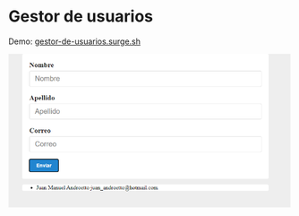 # Gestor de usuarios

Demo: [gestor-de-usuarios.surge.sh](https://gestor-de-usuarios.surge.sh)

![screenshot](./screenshot.png)
